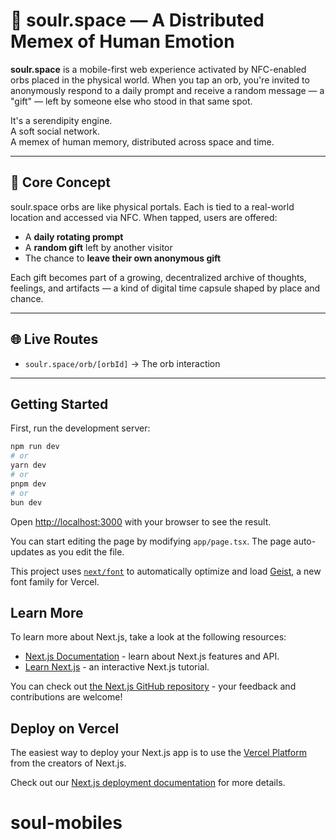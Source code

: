 # 🌌 soulr.space — A Distributed Memex of Human Emotion

**soulr.space** is a mobile-first web experience activated by NFC-enabled orbs placed in the physical world. When you tap an orb, you're invited to anonymously respond to a daily prompt and receive a random message — a "gift" — left by someone else who stood in that same spot.

It's a serendipity engine.  
A soft social network.  
A memex of human memory, distributed across space and time.

---

## 🧠 Core Concept

soulr.space orbs are like physical portals. Each is tied to a real-world location and accessed via NFC. When tapped, users are offered:

- A **daily rotating prompt**
- A **random gift** left by another visitor
- The chance to **leave their own anonymous gift**

Each gift becomes part of a growing, decentralized archive of thoughts, feelings, and artifacts — a kind of digital time capsule shaped by place and chance.

---

## 🌐 Live Routes

- `soulr.space/orb/[orbId]` → The orb interaction

---

## Getting Started

First, run the development server:

```bash
npm run dev
# or
yarn dev
# or
pnpm dev
# or
bun dev
```

Open [http://localhost:3000](http://localhost:3000) with your browser to see the result.

You can start editing the page by modifying `app/page.tsx`. The page auto-updates as you edit the file.

This project uses [`next/font`](https://nextjs.org/docs/app/building-your-application/optimizing/fonts) to automatically optimize and load [Geist](https://vercel.com/font), a new font family for Vercel.

## Learn More

To learn more about Next.js, take a look at the following resources:

- [Next.js Documentation](https://nextjs.org/docs) - learn about Next.js features and API.
- [Learn Next.js](https://nextjs.org/learn) - an interactive Next.js tutorial.

You can check out [the Next.js GitHub repository](https://github.com/vercel/next.js) - your feedback and contributions are welcome!

## Deploy on Vercel

The easiest way to deploy your Next.js app is to use the [Vercel Platform](https://vercel.com/new?utm_medium=default-template&filter=next.js&utm_source=create-next-app&utm_campaign=create-next-app-readme) from the creators of Next.js.

Check out our [Next.js deployment documentation](https://nextjs.org/docs/app/building-your-application/deploying) for more details.
# soul-mobiles
